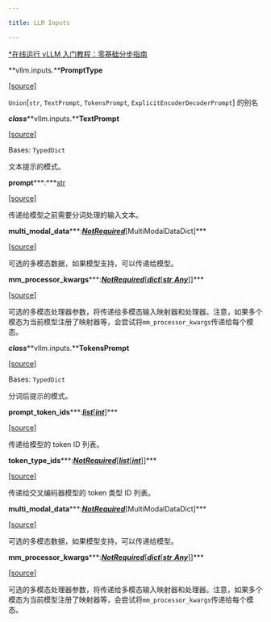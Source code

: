 ```yaml
---

title: LLM Inputs

---
```



[*在线运行 vLLM 入门教程：零基础分步指南](https://openbayes.com/console/public/tutorials/rXxb5fZFr29?utm_source=vLLM-CNdoc&utm_medium=vLLM-CNdoc-V1&utm_campaign=vLLM-CNdoc-V1-25ap)


**vllm.inputs.****PromptType**

[[source]](https://github.com/vllm-project/vllm/blob/main/#L1588)

`Union`[`str`, `TextPrompt`, `TokensPrompt`, `ExplicitEncoderDecoderPrompt`] 的别名

***class*****vllm.inputs.****TextPrompt**

[[source]](https://github.com/vllm-project/vllm/blob/main/vllm/inputs/data.py#L17)

Bases: `TypedDict`

文本提示的模式。


**prompt*****:***[str](https://docs.python.org/3/library/stdtypes.html#str)

[[source]](https://github.com/vllm-project/vllm/blob/main/vllm/inputs/data.py#L17)

传递给模型之前需要分词处理的输入文本。


**multi_modal_data*****:***[NotRequired](https://docs.python.org/3/library/typing.html#typing.NotRequired)***[MultiModalDataDict]***

[[source]](https://github.com/vllm-project/vllm/blob/main/vllm/inputs/data.py#L17)

可选的多模态数据，如果模型支持，可以传递给模型。


**mm_processor_kwargs*****:***[NotRequired](https://docs.python.org/3/library/typing.html#typing.NotRequired)***[***[dict](https://docs.python.org/3/library/stdtypes.html#dict)***[***[str](https://docs.python.org/3/library/stdtypes.html#str)***,***[Any](https://docs.python.org/3/library/typing.html#typing.Any)***]]***

[[source]](https://github.com/vllm-project/vllm/blob/main/vllm/inputs/data.py#L17)

可选的多模态处理器参数，将传递给多模态输入映射器和处理器。注意，如果多个模态为当前模型注册了映射器等，会尝试将`mm_processor_kwargs`传递给每个模态。


***class*****vllm.inputs.****TokensPrompt**

[[source]](https://github.com/vllm-project/vllm/blob/main/vllm/inputs/data.py#L38)

Bases: `TypedDict`

分词后提示的模式。


**prompt_token_ids*****:***[list](https://docs.python.org/3/library/stdtypes.html#list)***[***[int](https://docs.python.org/3/library/functions.html#int)***]***

[[source]](https://github.com/vllm-project/vllm/blob/main/vllm/inputs/data.py#L38)

传递给模型的 token ID 列表。


**token_type_ids*****:***[NotRequired](https://docs.python.org/3/library/typing.html#typing.NotRequired)***[***[list](https://docs.python.org/3/library/stdtypes.html#list)***[***[int](https://docs.python.org/3/library/functions.html#int)***]]***

[[source]](https://github.com/vllm-project/vllm/blob/main/vllm/inputs/data.py#L38)

传递给交叉编码器模型的 token 类型 ID 列表。


**multi_modal_data*****:***[NotRequired](https://docs.python.org/3/library/typing.html#typing.NotRequired)***[MultiModalDataDict]***

[[source]](https://github.com/vllm-project/vllm/blob/main/vllm/inputs/data.py#L38)

可选的多模态数据，如果模型支持，可以传递给模型。


**mm_processor_kwargs*****:***[NotRequired](https://docs.python.org/3/library/typing.html#typing.NotRequired)***[***[dict](https://docs.python.org/3/library/stdtypes.html#dict)***[***[str](https://docs.python.org/3/library/stdtypes.html#str)***,***[Any](https://docs.python.org/3/library/typing.html#typing.Any)***]]***

[[source]](https://github.com/vllm-project/vllm/blob/main/vllm/inputs/data.py#L38)

可选的多模态处理器参数，将传递给多模态输入映射器和处理器。注意，如果多个模态为当前模型注册了映射器等，会尝试将`mm_processor_kwargs`传递给每个模态。


